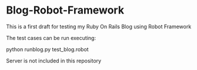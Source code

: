 # Blog-Robot-Framework
This is a first draft for testing my Ruby On Rails Blog using Robot Framework

The test cases can be run executing:

python runblog.py test_blog.robot

Server is not included in this repository
